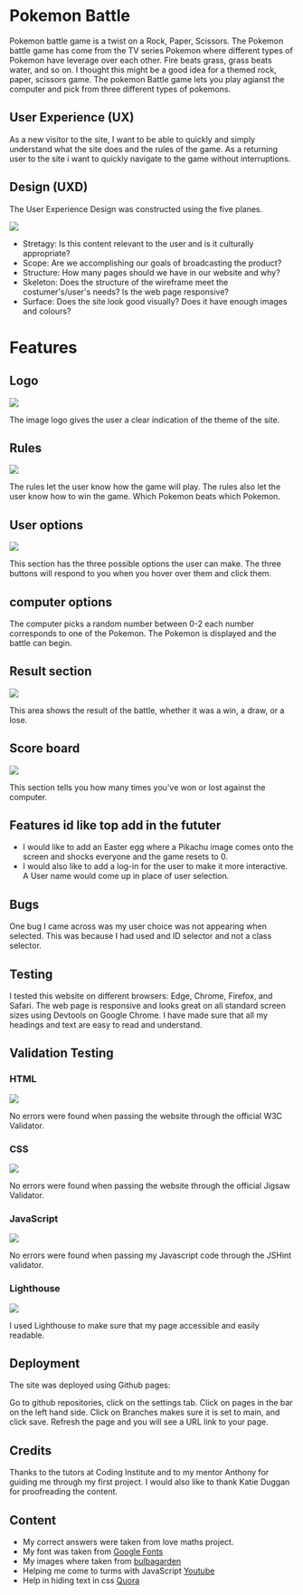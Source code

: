 # Pokemon Battle

Pokemon battle game is a twist on a Rock, Paper, Scissors. The Pokemon battle game has come from the TV series Pokemon where different types of Pokemon have leverage over each other. Fire beats grass, grass beats water, and so on. I thought this might be a good idea for a themed rock, paper, scissors game. The pokemon Battle game lets you play agianst the computer and pick from three different types of pokemons. 

## User Experience (UX)

As a new visitor to the site, I want to be able to quickly and simply understand what the site does and the rules of the game. As a returning user to the site i want to quickly navigate to the game without interruptions.

## Design (UXD)

The User Experience Design was constructed using the five planes.

![](assets/images/readme.md/wireframe.png)

+ Stretagy: Is this content relevant to the user and is it culturally appropriate?
+ Scope: Are we accomplishing our goals of broadcasting the product?
+ Structure: How many pages should we have in our website and why?
+ Skeleton: Does the structure of the wireframe meet the costumer's/user's needs? Is the web page responsive?
+ Surface: Does the site look good visually? Does it have enough images and colours?

# Features 

## Logo

![](assets/images/readme.md/logo.png)

The image logo gives the user a clear indication of the theme of the site.

## Rules

![](assets/images/readme.md/rules.png)

The rules let the user know how the game will play. 
The rules also let the user know how to win the game.
Which Pokemon beats which Pokemon.

## User options

![](assets/images/readme.md/pokemon.choice.png)

This section has the three possible options the user can make.
The three buttons will respond to you when you hover over them and click them.

## computer options

The computer picks a random number between 0-2 each number corresponds to one of the Pokemon.
The Pokemon is displayed and the battle can begin.

## Result section

![](assets/images/readme.md/result.png)

This area shows the result of the battle, whether it was a win, a draw, or a lose.

## Score board

![](assets/images/readme.md/score.png)

This section tells you how many times you've won or lost against the computer.

## Features id like top add in the fututer

+ I would like to add an Easter egg where a Pikachu image comes onto the screen and shocks everyone and the game resets to 0.
+ I would also like to add a log-in for the user to make it more interactive. A User name would come up in place of user selection. 

## Bugs

One bug I came across was my user choice was not appearing when selected. This was because I had used and ID selector and not a class selector.

## Testing

I tested this website on different browsers: Edge, Chrome, Firefox, and Safari.
The web page is responsive and looks great on all standard screen sizes using Devtools on Google Chrome.
I have made sure that all my headings and text are easy to read and understand.

## Validation Testing

### HTML

![](assets/images/readme.md/html.validater.png)

No errors were found when passing the website through the official W3C Validator.

### CSS

![](assets/images/readme.md/css.valadater.png)

No errors were found when passing the website through the official Jigsaw Validator.

### JavaScript

![](assets/images/readme.md/Js.validater.png)

No errors were found when passing my Javascript code through the JSHint validator.

### Lighthouse

![](assets/images/readme.md/lighthouse.png)

I used Lighthouse to make sure that my page accessible and easily readable.

## Deployment

The site was deployed using Github pages:

Go to github repositories, click on the settings tab.
Click on pages in the bar on the left hand side.
Click on Branches makes sure it is set to main, and click save.
Refresh the page and you will see a URL link to your page.

## Credits

Thanks to the tutors at Coding Institute and to my mentor Anthony for guiding me through my first project. I would also like to thank Katie Duggan for proofreading the content.

## Content

+ My correct answers were taken from love maths project.
+ My font was taken from [Google Fonts](https://fonts.google.com/)
+ My images where taken from [bulbagarden](https://pokemondb.net/pokedex/blastoise)
+ Helping me come to turms with JavaScript [Youtube](https://www.youtube.com/watch?v=RwFeg0cEZvQ)
+ Help in hiding text in css [Quora](https://www.quora.com/How-do-you-hide-text-in-CSS)